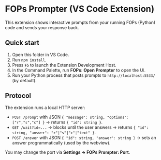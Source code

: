 # FOPs Prompter (VS Code Extension)

This extension shows interactive prompts from your running FOPs (Python) code and sends your response back.

## Quick start

1. Open this folder in VS Code.
2. Run `npm install`.
3. Press `F5` to launch the Extension Development Host.
4. In the Command Palette, run **FOPs: Open Prompter** to open the UI.
5. Run your Python process that posts prompts to `http://localhost:5533/` (by default).

## Protocol

The extension runs a local HTTP server:

- `POST /prompt` with JSON `{ "message": string, "options": ["r","s","c"] }` → returns `{ "id": string }`.
- `GET /wait?id=...` → blocks until the user answers → returns `{ "id": string, "answer": "r"|"s"|"c"|"text" }`.
- `POST /answer` with JSON `{ "id": string, "answer": string }` → sets an answer programmatically (used by the webview).

You may change the port via **Settings → FOPs Prompter: Port**.
